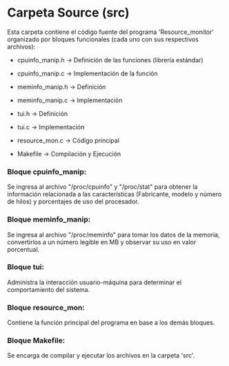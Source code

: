 # **Carpeta Source (src)**

Esta carpeta contiene el código fuente del programa 'Resource_monitor' organizado por bloques funcionales (cada uno con sus respectivos archivos):

- cpuinfo_manip.h -> Definición de las funciones (librería estándar)

- cpuinfo_manip.c -> Implementación de la función 

- meminfo_manip.h -> Definición

- meminfo_manip.c -> Implementación

- tui.h		 -> Definición

- tui.c		 -> Implementación

- resource_mon.c  -> Código principal

- Makefile        -> Compilación y Ejecución


### **Bloque cpuinfo_manip:**
	
 Se ingresa al archivo "/proc/cpuinfo" y "/proc/stat" para obtener la información relacionada a las características
(Fabricante, modelo y número de hilos) y porcentajes de uso del procesador.

### **Bloque meminfo_manip:**

Se ingresa al archivo "/proc/meminfo" para tomar los datos de la memoria, convertirlos a un número legible en MB y
observar su uso en valor porcentual.

### **Bloque tui:**

Administra la interacción usuario-máquina para determinar el comportamiento del sistema.

### **Bloque resource_mon:**

Contiene la función principal del programa en base a los demás bloques.

### **Bloque Makefile:**

Se encarga de compilar y ejecutar los archivos en la carpeta 'src'.
